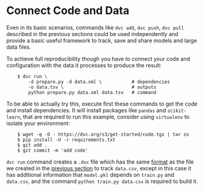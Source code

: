 # Connect Code and Data

Even in its basic scenarios, commands like `dvc add`, `dvc push`, `dvc pull`
described in the previous sections could be used independently and provide a
basic useful framework to track, save and share models and large data files.

To achieve full reproducibility though you have to connect your code and
configuration with the data it processes to produce the result:

```dvc
    $ dvc run \
        -d prepare.py -d data.xml \           # dependencies
        -o data.tsv \                         # outputs
        python prepare.py data.xml data.tsv   # command
```

To be able to actually try this, execute first these commands to get the code
and install dependencies. It will install packages like `pandas` and 
`scikit-learn`, that are required to run this example, consider using `virtualenv`
to isolate your environment:

```dvc
    $ wget -q -O - https://dvc.org/s3/get-started/code.tgz | tar zx
    $ pip install -U -r requirements.txt
    $ git add .
    $ git commit -m 'add code'
```

`dvc run` command creates a `.dvc` file which has the same
[format](/doc/user-guide/dvc-file-format) as the file we created in the
[previous section](/doc/get-started/add-files) to track `data.csv`, except in
this case it has additional information that `model.pkl` depends on `train.py`
and `data.csv`, and the command `python train.py data.csv` is required to build
it.
